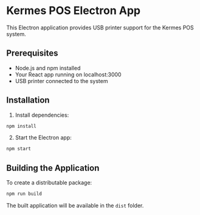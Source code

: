 # Kermes POS Electron App

This Electron application provides USB printer support for the Kermes POS system.

## Prerequisites

- Node.js and npm installed
- Your React app running on localhost:3000
- USB printer connected to the system

## Installation

1. Install dependencies:
```bash
npm install
```

2. Start the Electron app:
```bash
npm start
```

## Building the Application

To create a distributable package:

```bash
npm run build
```

The built application will be available in the `dist` folder.
